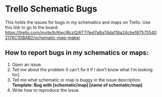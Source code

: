 # Trello Schematic Bugs
This holds the issues for bugs in my schematics and maps on Trello.
Use this link to go to the board: https://trello.com/invite/b/KwcIRczQ/ATTI1ed7a8a74da118a24cbe1875755402176C1DBAB2/schematic-map-maker
## How to report bugs in my schematics or maps:
1. Open an issue.
2. Tell me about the problem (I can't fix it if I don't know what I'm looking for).
3. Tell me what schematic or map is buggy in the issue description.
**Template: Bug with [schematic/map] [name of schematic/map]**
4. Write how to reproduce the issue.
